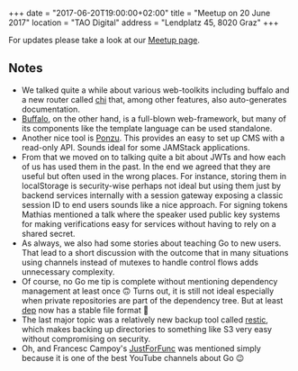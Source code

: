 +++
date = "2017-06-20T19:00:00+02:00"
title = "Meetup on 20 June 2017"
location = "TAO Digital"
address = "Lendplatz 45, 8020 Graz"
+++

For updates please take a look at our
[Meetup page](https://www.meetup.com/Graz-Open-Source-Meetup/events/239782847/).

## Notes

* We talked quite a while about various web-toolkits including buffalo and a new router called [chi](https://github.com/pressly/chi) that, among other features, also auto-generates documentation.
* [Buffalo](http://gobuffalo.io/docs/getting-started), on the other hand, is a full-blown web-framework, but many of its components like the template language can be used standalone.
* Another nice tool is [Ponzu](https://github.com/ponzu-cms/ponzu). This provides an easy to set up CMS with a read-only API. Sounds ideal for some JAMStack applications.
* From that we moved on to talking quite a bit about JWTs and how each of us has used them in the past. In the end we agreed that they are useful but often used in the wrong places. For instance, storing them in localStorage is security-wise perhaps not ideal but using them just by backend services internally with a session gateway exposing a classic session ID to end users sounds like a nice approach.
For signing tokens Mathias mentioned a talk where the speaker used public key systems for making verifications easy for services without having to rely on a shared secret.
* As always, we also had some stories about teaching Go to new users. That lead to a short discussion with the outcome that in many situations using channels instead of mutexes to handle control flows adds unnecessary complexity.
* Of course,  no Go me tip is complete without mentioning dependency management at least once 🙃 Turns out, it is still not ideal especially when private repositories are part of the dependency tree. But at least [dep](https://github.com/golang/dep) now has a stable file format 🙂
* The last major topic was a relatively new backup tool called [restic](https://restic.github.io/), which makes backing up directories to something like S3 very easy without compromising on security.
* Oh, and Francesc Campoy's [JustForFunc](https://www.youtube.com/channel/UC_BzFbxG2za3bp5NRRRXJSw) was mentioned simply because it is one of the best YouTube channels about Go 😉
